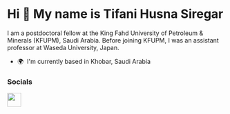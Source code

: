 Hi 👋 My name is Tifani Husna Siregar
=====================================

I am a postdoctoral fellow at the King Fahd University of Petroleum & Minerals (KFUPM), Saudi Arabia.
Before joining KFUPM, I was an assistant professor at Waseda University, Japan.

* 🌍  I'm currently based in Khobar, Saudi Arabia


### Socials

<p align="left"> <a href="https://www.github.com/tifanihusna" target="_blank" rel="noreferrer"> <picture> <source media="(prefers-color-scheme: dark)" srcset="https://raw.githubusercontent.com/danielcranney/readme-generator/main/public/icons/socials/github-dark.svg" /> <source media="(prefers-color-scheme: light)" srcset="https://raw.githubusercontent.com/danielcranney/readme-generator/main/public/icons/socials/github.svg" /> <img src="https://raw.githubusercontent.com/danielcranney/readme-generator/main/public/icons/socials/github.svg" width="32" height="32" /> </picture> </a></p>
